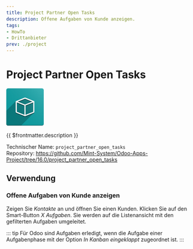 ```yaml
---
title: Project Partner Open Tasks
description: Offene Aufgaben von Kunde anzeigen.
tags:
- HowTo
- Drittanbieter
prev: ./project
---
```

# Project Partner Open Tasks
![icon_oms_box](attachments/icon_oms_box.png)

{{ $frontmatter.description }}

Technischer Name: `project_partner_open_tasks`\
Repository: <https://github.com/Mint-System/Odoo-Apps-Project/tree/16.0/project_partner_open_tasks>

## Verwendung

### Offene Aufgaben von Kunde anzeigen

Zeigen Sie *Kontakte* an und öffnen Sie einen Kunden. Klicken Sie auf den Smart-Button *X Aufgaben*. Sie werden auf die Listenansicht mit den gefilterten Aufgaben umgeleitet.

::: tip
Für Odoo sind Aufgaben erledigt, wenn die Aufgabe einer Aufgabenphase mit der Option *In Kanban eingeklappt* zugeordnet ist.
:::